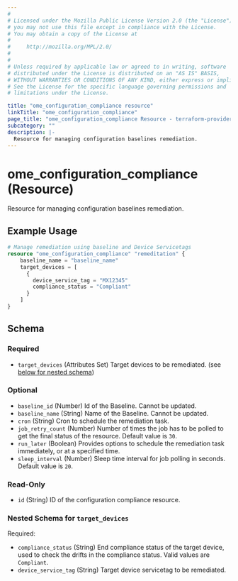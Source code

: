 ```yaml
---
# 
# Licensed under the Mozilla Public License Version 2.0 (the "License");
# you may not use this file except in compliance with the License.
# You may obtain a copy of the License at
# 
#     http://mozilla.org/MPL/2.0/
# 
# 
# Unless required by applicable law or agreed to in writing, software
# distributed under the License is distributed on an "AS IS" BASIS,
# WITHOUT WARRANTIES OR CONDITIONS OF ANY KIND, either express or implied.
# See the License for the specific language governing permissions and
# limitations under the License.

title: "ome_configuration_compliance resource"
linkTitle: "ome_configuration_compliance"
page_title: "ome_configuration_compliance Resource - terraform-provider-ome"
subcategory: ""
description: |-
  Resource for managing configuration baselines remediation.
---
```


# ome_configuration_compliance (Resource)

Resource for managing configuration baselines remediation.


## Example Usage

```terraform
# Manage remediation using baseline and Device Servicetags
resource "ome_configuration_compliance" "remeditation" {
	baseline_name = "baseline_name"
	target_devices = [
      {
        device_service_tag = "MX12345"
        compliance_status = "Compliant"
      }
    ]
}
```

<!-- schema generated by tfplugindocs -->
## Schema

### Required

- `target_devices` (Attributes Set) Target devices to be remediated. (see [below for nested schema](#nestedatt--target_devices))

### Optional

- `baseline_id` (Number) Id of the Baseline. Cannot be updated.
- `baseline_name` (String) Name of the Baseline. Cannot be updated.
- `cron` (String) Cron to schedule the remediation task.
- `job_retry_count` (Number) Number of times the job has to be polled to get the final status of the resource. Default value is `30`.
- `run_later` (Boolean) Provides options to schedule the remediation task immediately, or at a specified time.
- `sleep_interval` (Number) Sleep time interval for job polling in seconds. Default value is `20`.

### Read-Only

- `id` (String) ID of the configuration compliance resource.

<a id="nestedatt--target_devices"></a>
### Nested Schema for `target_devices`

Required:

- `compliance_status` (String) End compliance status of the target device, used to check the drifts in the compliance status. Valid values are `Compliant`.
- `device_service_tag` (String) Target device servicetag to be remediated.


